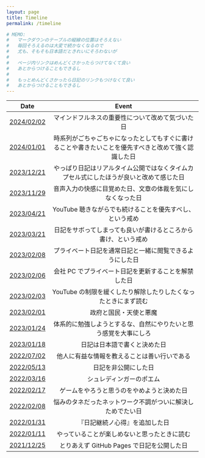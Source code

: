 ```yaml
---
layout: page
title: Timeline
permalink: /timeline

# MEMO:
#   マークダウンのテーブルの縦線の位置はそろえない
#   毎回そろえるのは大変で続かなくなるので
#   尤も、そもそも日本語だときれいにそろわないが
#
#   ページ内リンクはめんどくさかったらつけてなくて良い
#   あとからつけることもできるし
#
#   もっとめんどくさかったら日記のリンクもつけなくて良い
#   あとからつけることもできるし
---
```


| Date | Event |
| :---: | :---: |
| [2024/02/02](2024/02/02#マインドフルネスの重要性について) | マインドフルネスの重要性について改めて気づいた日 |
| [2024/01/01](2024/01/01#時系列がごちゃごちゃになったとしてもすぐに書けることや書きたいことを優先すべしという自戒) | 時系列がごちゃごちゃになったとしてもすぐに書けることや書きたいことを優先すべきと改めて強く認識した日 |
| [2023/12/21](2023/12/21#気分記録) | やっぱり日記はリアルタイム公開ではなくタイムカプセル式にしたほうが良いと改めて感じた日 |
| [2023/11/29](2023/11/29) | 音声入力の快感に目覚めた日、文章の体裁を気にしなくなった日 |
| [2023/04/21](2023/04/21#瞑想記録) | YouTube 聴きながらでも続けることを優先すべし、という戒め |
| [2023/03/21](2023/03/21#書けるところから書く) | 日記をサボってしまっても良いが書けるところから書け、という戒め |
| [2023/02/08](2023/02/08#プライベート日記を通常日記と融合することに成功した) | プライベート日記を通常日記と一緒に閲覧できるようにした日 |
| [2023/02/06](2023/02/06#会社-pc-でのプライベート日記更新について) | 会社 PC でプライベート日記を更新することを解禁した日 |
| [2023/02/03](2023/02/03#youtube-の制限について) | YouTube の制限を緩くしたり解除したりしたくなったときにまず読む |
| [2023/02/01](2023/02/01#政府と国民天使と悪魔) | 政府と国民・天使と悪魔 |
| [2023/01/24](2023/01/24#体系的に勉強しようとするな自然にやりたいと思う感覚を大事にしろ) | 体系的に勉強しようとするな、自然にやりたいと思う感覚を大事にしろ |
| [2023/01/18](2023/01/18#英語で書くか日本語で書くか) | 日記は日本語で書くと決めた日 |
| [2022/07/02](2022/07/02#一日一善) | 他人に有益な情報を教えることは善い行いである |
| [2022/05/13](2022/05/13#日記を非公開にした) | 日記を非公開にした日 |
| [2022/03/16](2022/03/16#シュレディンガーのポエム) | シュレディンガーのポエム |
| [2022/02/17](2022/02/17#ゲームをやろうと思うのをやめる) | ゲームをやろうと思うのをやめようと決めた日 |
| [2022/02/08](2022/02/08#ネットワーク不調問題解決したかも) | 悩みのタネだったネットワーク不調がついに解決しためでたい日 |
| [2022/01/31](2022/01/31#日記継続ノ心得ヲ追加) | 『日記継続ノ心得』を追加した日 |
| [2022/01/11](2022/01/11#楽しむ精神) | やっていることが楽しめないと思ったときに読む |
| [2021/12/25](2021/12/25#とりあえず新しい日記公開) | とりあえず GitHub Pages で日記を公開した日 |
